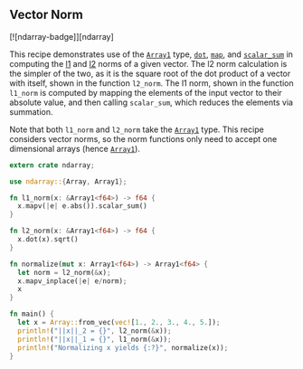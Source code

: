 ## Vector Norm
[![ndarray-badge]][ndarray]

This recipe demonstrates use of the [`Array1`] type, [`dot`], [`map`], and
[`scalar_sum`] in computing the [l1] and [l2] norms of a given vector. The l2
norm calculation is the simpler of the two, as it is the square root of the dot
product of a vector with itself, shown in the function `l2_norm`. The l1 norm,
shown in the function `l1_norm` is computed by mapping the elements of the input
vector to their absolute value, and then calling `scalar_sum`, which reduces the
elements via summation.

Note that both `l1_norm` and `l2_norm` take the [`Array1`] type. This recipe
considers vector norms, so the norm functions only need to accept one
dimensional arrays (hence [`Array1`]).

```rust
extern crate ndarray;

use ndarray::{Array, Array1};

fn l1_norm(x: &Array1<f64>) -> f64 {
  x.mapv(|e| e.abs()).scalar_sum()
}

fn l2_norm(x: &Array1<f64>) -> f64 {
  x.dot(x).sqrt()
}

fn normalize(mut x: Array1<f64>) -> Array1<f64> {
  let norm = l2_norm(&x);
  x.mapv_inplace(|e| e/norm);
  x
}

fn main() {
  let x = Array::from_vec(vec![1., 2., 3., 4., 5.]);
  println!("||x||_2 = {}", l2_norm(&x));
  println!("||x||_1 = {}", l1_norm(&x));
  println!("Normalizing x yields {:?}", normalize(x));
}
```

[l1]: http://mathworld.wolfram.com/L1-Norm.html
[l2]: http://mathworld.wolfram.com/L2-Norm.html
[`Array1`]: https://docs.rs/ndarray/0.12.0/ndarray/type.Array1.html
[`dot`]: https://docs.rs/ndarray/*/ndarray/struct.ArrayBase.html#method.dot
[`map`]: https://docs.rs/ndarray/*/ndarray/struct.ArrayBase.html#method.map
[`scalar_sum`]: https://docs.rs/ndarray/*/ndarray/struct.ArrayBase.html#method.scalar_sum
